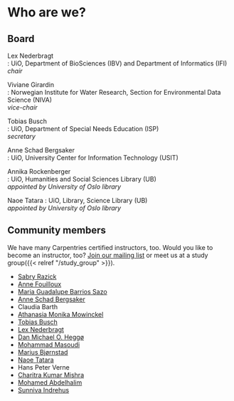 # Who are we?

## Board

Lex Nederbragt  
: UiO, Department of BioSciences (IBV) and Department of Informatics (IFI)  
  _chair_

Viviane Girardin  
: Norwegian Institute for Water Research, Section for Environmental Data Science (NIVA)  
  _vice-chair_

Tobias Busch  
: UiO, Department of Special Needs Education (ISP)  
  _secretary_

Anne Schad Bergsaker  
: UiO, University Center for Information Technology (USIT)  

Annika Rockenberger  
: UiO, Humanities and Social Sciences Library (UB)  
  _appointed by University of Oslo library_

Naoe Tatara
: UiO, Library, Science Library (UB)  
  _appointed by University of Oslo library_

## Community members

We have many Carpentries certified instructors, too. 
Would you like to become an instructor, too? [Join our mailing list](https://sympa.uio.no/carpentry.uio.no/subscribe/organizers?previous_action=info) or meet us at a study group({{< relref "/study_group" >}}).

* [Sabry Razick](http://github.com/sabryr)
* [Anne Fouilloux](http://github.com/annefou)
* [Maria Guadalupe Barrios Sazo](http://github.com/guadabsb15)
* [Anne Schad Bergsaker](http://github.com/annesbe)
* Claudia Barth
* [Athanasia Monika Mowinckel](http://github.com/Athanasiamo)
* [Tobias Busch](http://github.com/Teebusch)
* [Lex Nederbragt](http://github.com/lexnederbragt)
* [Dan Michael O. Heggø](http://github.com/danmichaelo)
* [Mohammad Masoudi](http://github.com/MohammadMasoudi)
* [Marius Bjørnstad](http://github.com/fa2k)
* [Naoe Tatara](http://github.com/naoe-tatara)
* Hans Peter Verne
* [Charitra Kumar Mishra](http://github.com/)
* [Mohamed Abdelhalim ](http://github.com/Me6me82)
* [Sunniva Indrehus ](http://github.com/sunnivin)
